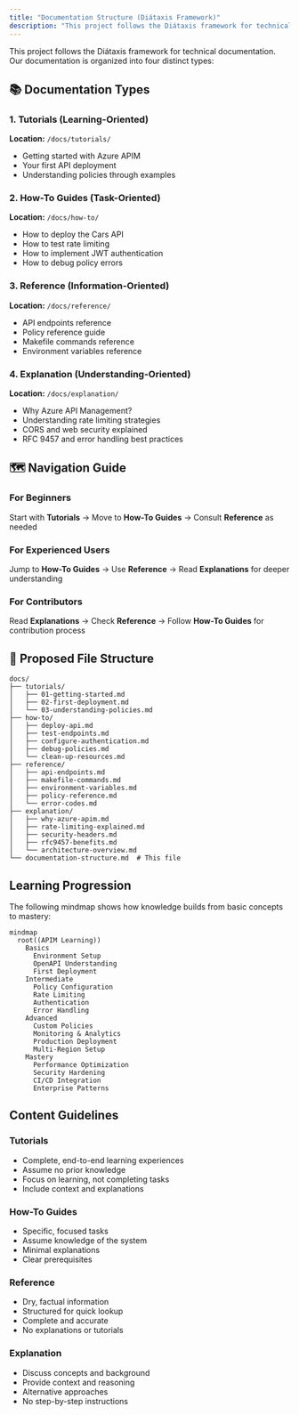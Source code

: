 ```yaml
---
title: "Documentation Structure (Diátaxis Framework)"
description: "This project follows the Diátaxis framework for technical documentation, organizing content into four distinct types."
---
```



This project follows the Diátaxis framework for technical documentation. Our documentation is organized into four distinct types:

## 📚 Documentation Types

### 1. Tutorials (Learning-Oriented)
**Location:** `/docs/tutorials/`
- Getting started with Azure APIM
- Your first API deployment
- Understanding policies through examples

### 2. How-To Guides (Task-Oriented)
**Location:** `/docs/how-to/`
- How to deploy the Cars API
- How to test rate limiting
- How to implement JWT authentication
- How to debug policy errors

### 3. Reference (Information-Oriented)
**Location:** `/docs/reference/`
- API endpoints reference
- Policy reference guide
- Makefile commands reference
- Environment variables reference

### 4. Explanation (Understanding-Oriented)
**Location:** `/docs/explanation/`
- Why Azure API Management?
- Understanding rate limiting strategies
- CORS and web security explained
- RFC 9457 and error handling best practices

## 🗺️ Navigation Guide

### For Beginners
Start with **Tutorials** → Move to **How-To Guides** → Consult **Reference** as needed

### For Experienced Users
Jump to **How-To Guides** → Use **Reference** → Read **Explanations** for deeper understanding

### For Contributors
Read **Explanations** → Check **Reference** → Follow **How-To Guides** for contribution process

## 📁 Proposed File Structure

```
docs/
├── tutorials/
│   ├── 01-getting-started.md
│   ├── 02-first-deployment.md
│   └── 03-understanding-policies.md
├── how-to/
│   ├── deploy-api.md
│   ├── test-endpoints.md
│   ├── configure-authentication.md
│   ├── debug-policies.md
│   └── clean-up-resources.md
├── reference/
│   ├── api-endpoints.md
│   ├── makefile-commands.md
│   ├── environment-variables.md
│   ├── policy-reference.md
│   └── error-codes.md
├── explanation/
│   ├── why-azure-apim.md
│   ├── rate-limiting-explained.md
│   ├── security-headers.md
│   ├── rfc9457-benefits.md
│   └── architecture-overview.md
└── documentation-structure.md  # This file
```

## Learning Progression

The following mindmap shows how knowledge builds from basic concepts to mastery:

```mermaid
mindmap
  root((APIM Learning))
    Basics
      Environment Setup
      OpenAPI Understanding
      First Deployment
    Intermediate
      Policy Configuration
      Rate Limiting
      Authentication
      Error Handling
    Advanced
      Custom Policies
      Monitoring & Analytics
      Production Deployment
      Multi-Region Setup
    Mastery
      Performance Optimization
      Security Hardening
      CI/CD Integration
      Enterprise Patterns
```

##   Content Guidelines

### Tutorials
- Complete, end-to-end learning experiences
- Assume no prior knowledge
- Focus on learning, not completing tasks
- Include context and explanations

### How-To Guides
- Specific, focused tasks
- Assume knowledge of the system
- Minimal explanations
- Clear prerequisites

### Reference
- Dry, factual information
- Structured for quick lookup
- Complete and accurate
- No explanations or tutorials

### Explanation
- Discuss concepts and background
- Provide context and reasoning
- Alternative approaches
- No step-by-step instructions
